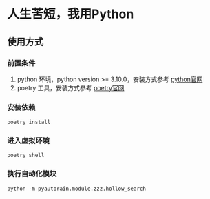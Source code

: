 # 人生苦短，我用Python

## 使用方式
### 前置条件
1. python 环境，python version >= 3.10.0，安装方式参考 [python官网](https://www.python.org/downloads/)
2. poetry 工具，安装方式参考 [poetry官网](https://python-poetry.org/docs/#installation)
### 安装依赖
```shell
poetry install
```
### 进入虚拟环境
```shell
poetry shell
```
### 执行自动化模块
```shell
python -m pyautorain.module.zzz.hollow_search
```